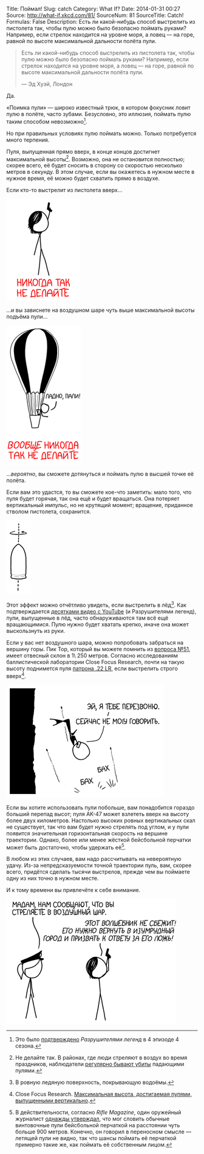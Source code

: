 Title: Поймал!
Slug: catch
Category: What If?
Date: 2014-01-31 00:27
Source: http://what-if.xkcd.com/81/
SourceNum: 81
SourceTitle: Catch!
Formulas: False
Description: Есть ли какой-нибудь способ выстрелить из пистолета так, чтобы пулю можно было безопасно поймать руками? Например, если стрелок находится на уровне моря, а ловец — на горе, равной по высоте максимальной дальности полёта пули.

> Есть ли какой-нибудь способ выстрелить из пистолета так, чтобы пулю можно было безопасно поймать руками? Например, если стрелок находится на уровне моря, а ловец — на горе, равной по высоте максимальной дальности полёта пули.
>
> — Эд Хуэй, Лондон

Да.

«Поимка пули» — широко известный трюк, в котором фокусник ловит пулю в полёте, часто зубами. Безусловно, это иллюзия, поймать пулю таким способом невозможно[^1].

Но при правильных условиях пулю поймать можно. Только потребуется много терпения.

Пуля, выпущенная прямо вверх, в конце концов достигнет максимальной высоты[^3]. Возможно, она не остановится полностью; скорее всего, её будет сносить в сторону со скоростью несколько метров в секунду. В этом случае, если вы окажетесь в нужном месте в нужное время, её можно будет схватить прямо в воздухе.

Если кто-то выстрелит из пистолета вверх…

![](/uploads/081-catch/catch_up_ru.png "Спи спокойно, Луна.")

…и вы зависнете на воздушном шаре чуть выше максимальной высоты подъёма пули…

![](/uploads/081-catch/catch_balloon_ru.png "Хммм. На каждую словленную пулю мне нужно будет сбрасывать маленький мешочек с песком.")

…_вероятно_, вы сможете дотянуться и поймать пулю в высшей точке её полёта.

Если вам это удастся, то вы сможете кое-что заметить: мало того, что пуля будет горячая, так она ещё и будет вращаться. Она потеряет вертикальный импульс, но не крутящий момент; вращение, приданное стволом пистолета, сохранится.

![](/uploads/081-catch/catch_spin.png "(Мы в северном полушарии.)")

Этот эффект можно отчётливо увидеть, если выстрелить в лёд[^4]. Как подтверждается [десятками видео с YouTube](https://www.youtube.com/results?search_query=bullet%20spinning%20ice) (и Разрушителями легенд), пули, выпущенные в лёд, часто обнаруживаются там всё ещё вращающимися. Пулю нужно будет хватать крепко, иначе она может выскользнуть из руки.

Если у вас нет воздушного шара, можно попробовать забраться на вершину горы. Пик Тор, который вы можете помнить из [вопроса №51](/free-fall/), имеет отвесный склон в 1\ 250 метров. Согласно исследованиям баллистической лаборатории Close Focus Research, почти на такую высоту поднимется пуля [патрона .22 LR](http://ru.wikipedia.org/wiki/.22_Long_Rifle), если выстрелить строго вверх[^5].

![](/uploads/081-catch/catch_thor_ru.png "А, не бери в голову. Стрелявшие просто упали в полную сахарной ваты яму.")

Если вы хотите использовать пули побольше, вам понадобится гораздо больший перепад высот; пуля AK-47 может взлететь вверх на высоту более двух километров. Настолько высоких ровных вертикальных скал не существует, так что вам будет нужно стрелять под углом, и у пули появится значительная горизонтальная скорость на вершине траектории. Однако, более или менее жёсткой бейсбольной перчатки может быть достаточно, чтобы удержать её[^6].

В любом из этих случаев, вам надо рассчитывать на невероятную удачу. Из-за непредсказуемости точной траектории пуль, вам, скорее всего, придётся сделать тысячи выстрелов, прежде чем вы поймаете одну из них точно в нужном месте.

И к тому времени вы привлечёте к себе внимание.

![](/uploads/081-catch/catch_oz_ru.png "Он дал Страшиле учёную степень, которая оказалась АБСОЛЮТНО БЕСПОЛЕЗНОЙ при поиске работы!")

[^1]: Это было [подтверждено](http://www.discovery.com/tv-shows/mythbusters/mythbusters-database/catch-bullet-teeth.htm) _Разрушителями легенд_ в 4 эпизоде 4 сезона.

[^2]: Хотелось бы напомнить всем: не смотря на то, что я иногда пишу об интересной физике пуль, я не специалист по безопасности огнестрельного оружия. Я вырос в [квакерской семье](http://ru.wikipedia.org/wiki/Квакеры); я никогда не держал в руках пистолета и тем более не стрелял из него.

[^3]: Не делайте так. В районах, где люди стреляют в воздух во время праздников, наблюдатели [регулярно бывают убиты](http://www.cdc.gov/mmwr/PDF/wk/mm5350.pdf) падающими пулями.

[^4]: В ровную ледяную поверхность, покрывающую водоёмы.

[^5]: Close Focus Research. [Максимальная высота, достигаемая пулями, выпущенными вертикально](http://www.closefocusresearch.com/maximum-altitude-bullets-fired-vertically).

[^6]: В действительности, согласно _Rifle Magazine_, один оружейный журналист [однажды утверждал](https://www.riflemagazine.com/magazine/article.cfm?magid=78&tocid=1094), что мог словить обычные винтовочные пули бейсбольной перчаткой на расстоянии чуть больше 900 метров. Конечно, он говорил в переносном смысле — летящей пули не видно, так что шансы поймать её перчаткой примерно такие же, как поймать её собственным лицом.
